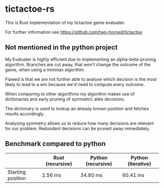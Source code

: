 # tictactoe-rs
This is Rust implementation of my tictactoe game evaluater.

For further information see https://github.com/two-horned/tictactoe

## Not mentioned in the python project
My Evaluater is highly efficient due to implementing an alpha-beta-pruning algorithm.
Branches are cut away, that won't change the outcome of the game, when using a minimax algorithm.

Flawed is that we are not further able to analyse which decision is the most likely to
lead to a win because we'd need to compute every outcome.

When comparing to other algorithms my algorithm makes use of dictionaries and
early pruning of symmetric alike decisions.

The dictionary is used to lookup an already known position and fetches
results accordingly.

Analysing symmetry allows us to reduce how many decisions are relevant for our problem.
Redundant decisions can be pruned away immediately.

## Benchmark compared to python

|                   | Rust (recursive)  | Python (recursive) | Python (iterative)  |
|-------------------|-------------------|--------------------|---------------------|
| Starting position |  2.56 ms          | 34.80 ms           | 60.41 ms


